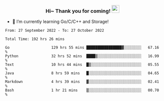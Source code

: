 <h3 align="center">
    Hi~ Thank you for coming!
    <img src="https://media.giphy.com/media/hvRJCLFzcasrR4ia7z/giphy.gif" width="25px">
</h3>

<!--
**pineapple-man/pineapple-man** is a ✨ _special_ ✨ repository because its `README.md` (this file) appears on your GitHub profile.

Here are some ideas to get you started:
- 🔭 I’m currently working on ...
- 🤔 I’m looking for help with ...
- 💬 Ask me about ...
- 📫 How to reach me: ...
- 😄 Pronouns: ...
- ⚡ Fun fact: 
- 👯 I’m looking to collaborate on kubernetes
-->
- 🌱 I’m currently learning Go/C/C++ and Storage!

<!--START_SECTION:waka-->

```text
From: 27 September 2022 - To: 27 October 2022

Total Time: 192 hrs 26 mins

Go                   129 hrs 55 mins ████████████████▓░░░░░░░░   67.16 %
Python               32 hrs 52 mins  ████▒░░░░░░░░░░░░░░░░░░░░   16.99 %
Text                 10 hrs 44 mins  █▒░░░░░░░░░░░░░░░░░░░░░░░   05.55 %
Java                 8 hrs 59 mins   █░░░░░░░░░░░░░░░░░░░░░░░░   04.65 %
Markdown             4 hrs 39 mins   ▓░░░░░░░░░░░░░░░░░░░░░░░░   02.41 %
Bash                 1 hr 21 mins    ▒░░░░░░░░░░░░░░░░░░░░░░░░   00.70 %
```

<!--END_SECTION:waka-->
